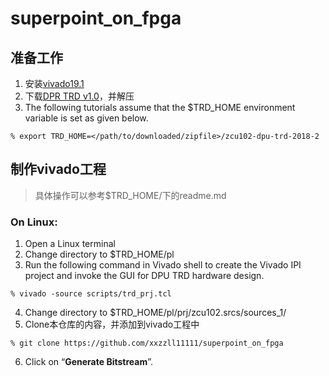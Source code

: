 # superpoint_on_fpga

## 准备工作

1. 安装[vivado19.1](https://www.xilinx.com/support/download/index.html/content/xilinx/en/downloadNav/vivado-design-tools.html)
2. 下载[DPR TRD v1.0](https://www.xilinx.com/products/design-tools/ai-inference/ai-developer-hub.html#edge)，并解压
3. The following tutorials assume that the $TRD_HOME environment variable is set as given below.

```
% export TRD_HOME=</path/to/downloaded/zipfile>/zcu102-dpu-trd-2018-2
```

## 制作vivado工程
> 具体操作可以参考$TRD_HOME/下的readme.md

### On Linux:

1. Open a Linux terminal
2. Change directory to $TRD_HOME/pl
3. Run the following command in Vivado shell to create the Vivado IPI project and invoke the GUI for DPU TRD hardware design.

```
% vivado -source scripts/trd_prj.tcl
```

4. Change directory to $TRD_HOME/pl/prj/zcu102.srcs/sources_1/
5. Clone本仓库的内容，并添加到vivado工程中

```
% git clone https://github.com/xxzzll11111/superpoint_on_fpga
```

6. Click on “**Generate Bitstream**”.

